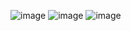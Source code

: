 ![image](https://github.com/furkaneryilmazz/KisiselWebProjesi/assets/133990378/15b727db-cdab-4c92-a571-a699f41a37ac)
![image](https://github.com/furkaneryilmazz/KisiselWebProjesi/assets/133990378/62cea260-c594-470c-a25b-1d0ae4617120)
![image](https://github.com/furkaneryilmazz/KisiselWebProjesi/assets/133990378/4718c21c-7c0c-4164-9811-52daacd9bcf1)
